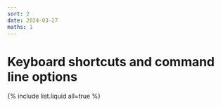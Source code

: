 ```yaml
---
sort: 2
date: 2024-03-27
maths: 1
---
```


# Keyboard shortcuts and command line options

{% include list.liquid all=true %}
